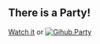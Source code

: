 There is a Party!
-
[Watch it](https://github.com/githubpartybot/Join-Us/issues) 
or [![Gihub.Party](https://img.shields.io/badge/Join-Github.Party-blue.svg)](https://github.party/)
